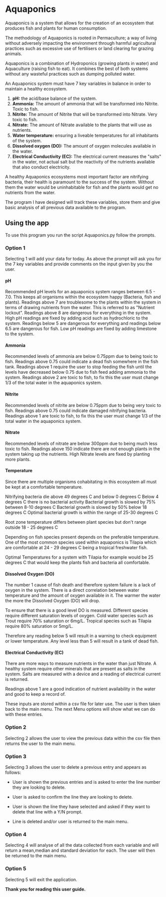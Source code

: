# Aquaponics

Aquaponics is a system that allows for the creation of an ecosystem that produces fish and plants for human consumption.

The methodology of Aquaponics is rooted in Permaculture; a way of living without adversely impacting the environment through harmful agricultural practices such as excessive use of fertilisers or land clearing for grazing animals.

Aquaponics is a combination of Hydroponics (growing plants in water) and Aquaculture (raising fish to eat). It combines the best of both systems without any wasteful practices such as dumping polluted water.

An Aquaponics system must have 7 key variables in balance in order to maintain a healthy ecosystem.

1. **pH:** the acid/base balance of the system.
2. **Ammonia:** The amount of ammonia that will be transformed into Nitrite. Toxic to fish.
3. **Nitrite:** The amount of Nitrite that will be transformed into Nitrate. Very toxic to fish.
4. **Nitrate:** The amount of Nitrate available to the plants that will use as nutrients.
5. **Water temperature:** ensuring a liveable temperatures for all inhabitants of the system.
6. **Dissolved oxygen (DO):** The amount of oxygen molecules available in the water.
7. **Electrical Conductivity (EC):** The electrical current measures the "salts" in the water, not actual salt but the reactivity of the nutrients available that also conduct electricity.

A healthy Aquaponics ecosystems most important factor are nitrifying bacteria, their health is paramount to the success of the system. Without them the water would be uninhabitable for fish and the plants would get no nutrients from the water.

The program I have designed will track these variables, store them and give basic analysis of all previous data available to the program.

## Using the app

To use this program you run the script Aquaponics.py follow the prompts.

### Option 1

Selecting 1 will add your data for today. As above the prompt will ask you for the 7 key variables and provide comments on the input given by you the user.

#### pH

Recommended pH levels for an aquaponics system ranges between 6.5 - 7.0. This keeps all organisms within the ecosystem happy (Bacteria, fish and plants).
Readings above 7 are troublesome to the plants within the system in terms of drawing nutrients from the water. This is referred to as "Nutrient lockout". 
Readings above 8 are dangerous for everything in the system. High pH readings are fixed by adding acid such as hydrochloric to the system.
Readings below 5 are dangerous for everything and readings below 6.5 are dangerous for fish. Low pH readings are fixed by adding limestone to the system.

#### Ammonia

Recommended levels of ammonia are below 0.75ppm due to being toxic to fish.
Readings above 0.75 could indicate a dead fish somewhere in the fish tank.
Readings above 1 require the user to stop feeding the fish until the levels have decreased below 0.75 due to fish feed adding ammonia to the system.
Readings above 2 are toxic to fish, to fix this the user must change 1/3 of the total water in the aquaponics system.

#### Nitrite

Recommended levels of nitrite are below 0.75ppm due to being very toxic to fish.
Readings above 0.75 could indicate damaged nitrifying bacteria.
Readings above 1 are toxic to fish, to fix this the user must change 1/3 of the total water in the aquaponics system.

#### Nitrate

Recommended levels of nitrate are below 300ppm due to being much less toxic to fish.
Readings above 150 indicate there are not enough plants in the system taking up the nutrients.
High Nitrate levels are fixed by planting more plants.

#### Temperature

Since there are multiple organisms cohabitating in this ecosystem all must be kept at a comfortable temperature.

Nitrifying bacteria die above 49 degrees C and below 0 degrees C
Below 4 degrees C there is no bacterial activity
Bacterial growth is slowed by 75% between 8-10 degrees C
Bacterial growth is slowed by 50% below 18 degrees C
Optimal bacterial growth is within the range of 25-30 degrees C

Root zone temperature differs between plant species but don't range outside 18 - 25 degrees C

Depending on fish species present depends on the preferable temperature.
One of the most common species used within aquaponics is Tilapia which are comfortable at 24 - 29 degrees C being a tropical freshwater fish.

Optimal Temperatures for a system with Tilapia for example would be 25 degrees C that would keep the plants fish and bacteria all comfortable.

#### Dissolved Oxygen (DO)

The number 1 cause of fish death and therefore system failure is a lack of oxygen in the system. There is a direct correlation between water temperature and the amount of oxygen available in it. The warmer the water the more the Dissolved Oxygen (DO) will drop.

To ensure that there is a good level DO is measured.
Different species require different saturation levels of oxygen. Cold water species such as Trout require 70% saturation or 6mg/L.
Tropical species such as Tilapia require 80% saturation or 5mg/L.

Therefore any reading below 5 will result in a warning to check equipment or lower temperature. Any level less than 5 will result in a tank of dead fish.

#### Electrical Conductivity (EC)

There are more ways to measure nutrients in the water than just Nitrate. A healthy system require other minerals that are present as salts in the system. Salts are measured with a device and a reading of electrical current is returned.

Readings above 1 are a good indication of nutrient availability in the water and good to keep a record of.

These inputs are stored within a csv file for later use. The user is then taken back to the main menu. The next Menu options will show what we can do with these entries.

### Option 2
Selecting 2 allows the user to view the previous data within the csv file then returns the user to the main menu.

### Option 3
Selecting 3 allows the user to delete a previous entry and appears as follows:

- User is shown the previous entries and is asked to enter the line number they are looking to delete.

- User is asked to confirm the line they are looking to delete.

- User is shown the line they have selected and asked if they want to delete that line with a Y/N prompt.

- Line is deleted and/or user is returned to the main menu.

### Option 4
Selecting 4 will analyse of all the data collected from each variable and will return a mean,median and standard deviation for each. The user will then be returned to the main menu.

### Option 5
Selecting 5 will exit the application.

**Thank you for reading this user guide.**



